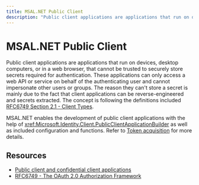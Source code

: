 ```yaml
---
title: MSAL.NET Public Client
description: "Public client applications are applications that run on devices, desktop computers, or in a web browser, that cannot be trusted to securely store secrets required for authentication."
---
```


# MSAL.NET Public Client

Public client applications are applications that run on devices, desktop computers, or in a web browser, that cannot be trusted to securely store secrets required for authentication. These applications can only access a web API or service on behalf of the authenticating user and cannot impersonate other users or groups. The reason they can't store a secret is mainly due to the fact that client applications can be reverse-engineered and secrets extracted. The concept is following the definitions included [RFC6749 Section 2.1 - Client Types](https://datatracker.ietf.org/doc/html/rfc6749#section-2.1).

MSAL.NET enables the development of public client applications with the help of <xref:Microsoft.Identity.Client.PublicClientApplicationBuilder> as well as included configuration and functions. Refer to [Token acquisition](/entra/msal/dotnet/acquiring-tokens/overview) for more details.

## Resources

* [Public client and confidential client applications](/azure/active-directory/develop/msal-client-applications)
* [RFC6749 - The OAuth 2.0 Authorization Framework](https://datatracker.ietf.org/doc/html/rfc6749)